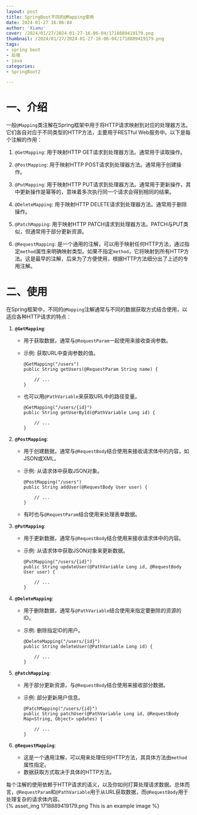 ```yaml
---
layout: post
title: SpringBoot不同的@Mapping使用
date: 2024-01-27 16:06:04
author: 'Xiamu'
cover: /2024/01/27/2024-01-27-16-06-04/1718889419179.png
thumbnail: /2024/01/27/2024-01-27-16-06-04/1718889419179.png
tags:
- spring boot
- 后端
- java
categories:
- SpringBoot2

---
```



# 一、介绍

一般`@Mapping`类注解在Spring框架中用于将HTTP请求映射到对应的处理器方法。它们各自对应于不同类型的HTTP方法，主要用于RESTful Web服务中。以下是每个注解的作用：

1. `@GetMapping`: 用于映射HTTP GET请求到处理器方法。通常用于读取操作。

2. `@PostMapping`: 用于映射HTTP POST请求到处理器方法。通常用于创建操作。

3. `@PutMapping`: 用于映射HTTP PUT请求到处理器方法。通常用于更新操作，其中更新操作是幂等的，意味着多次执行同一个请求会得到相同的结果。

4. `@DeleteMapping`: 用于映射HTTP DELETE请求到处理器方法。通常用于删除操作。

5. `@PatchMapping`: 用于映射HTTP PATCH请求到处理器方法。PATCH与PUT类似，但通常用于部分更新资源。

6. `@RequestMapping`: 是一个通用的注解，可以用于映射任何HTTP方法，通过指定`method`属性来明确映射类型。如果不指定`method`，它将映射到所有HTTP方法。这是最早的注解，后来为了方便使用，根据HTTP方法细分出了上述的专用注解。

# 二、使用

在Spring框架中，不同的`@Mapping`注解通常与不同的数据获取方式结合使用，以适应各种HTTP请求的特点：

1. **`@GetMapping`**:

   * 用于获取数据，通常与`@RequestParam`一起使用来接收查询参数。
   * 示例: 获取URL中查询参数的值。

     ```prism language-java
     @GetMapping("/users")
     public String getUsers(@RequestParam String name) {
            
         // ...
     }
     ```

   * 也可以用`@PathVariable`来获取URL中的路径变量。

     ```prism language-java
     @GetMapping("/users/{id}")
     public String getUserById(@PathVariable Long id) {
            
         // ...
     }
     ```

2. **`@PostMapping`**:

   * 用于创建数据，通常与`@RequestBody`结合使用来接收请求体中的内容，如JSON或XML。
   * 示例: 从请求体中获取JSON对象。

     ```prism language-java
     @PostMapping("/users")
     public String addUser(@RequestBody User user) {
            
         // ...
     }
     ```

   * 有时也与`@RequestParam`结合使用来处理表单数据。
3. **`@PutMapping`**:

   * 用于更新数据，通常与`@RequestBody`结合使用来接收请求体中的内容。
   * 示例: 从请求体中获取JSON对象来更新数据。

     ```prism language-java
     @PutMapping("/users/{id}")
     public String updateUser(@PathVariable Long id, @RequestBody User user) {
            
         // ...
     }
     ```

4. **`@DeleteMapping`**:

   * 用于删除数据，通常与`@PathVariable`结合使用来指定要删除的资源的ID。
   * 示例: 删除指定ID的用户。

     ```prism language-java
     @DeleteMapping("/users/{id}")
     public String deleteUser(@PathVariable Long id) {
            
         // ...
     }
     ```

5. **`@PatchMapping`**:

   * 用于部分更新资源，与`@RequestBody`结合使用来接收部分数据。
   * 示例: 部分更新用户信息。

     ```prism language-java
     @PatchMapping("/users/{id}")
     public String patchUser(@PathVariable Long id, @RequestBody Map<String, Object> updates) {
            
         // ...
     }
     ```

6. **`@RequestMapping`**:

   * 这是一个通用注解，可以用来处理任何HTTP方法，其具体方法由`method`属性指定。
   * 数据获取方式取决于具体的HTTP方法。

每个注解的使用依赖于HTTP请求的语义，以及你如何打算处理请求数据。总体而言，`@RequestParam`和`@PathVariable`用于从URL获取数据，而`@RequestBody`用于处理复杂的请求体内容。  
{% asset_img 1718889419179.png This is an example image %}

